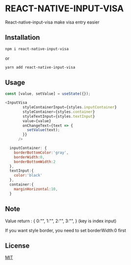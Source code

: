 # REACT-NATIVE-INPUT-VISA

React-native-input-visa make visa entry easier

## Installation

```bash
npm i react-native-input-visa
```
or
```bash
yarn add react-native-input-visa
```

## Usage

```javascript
const [value, setValue] = useState({});

<InputVisa
        styleContainerInput={styles.inputContainer}
        styleContainer={styles.container}
        styleTextInput={styles.textInput}
        value={value}
        onChangeText={text => {
          setValue(text);
        }}
      />

  inputContainer: {
    borderBottomColor:'gray',
    borderWidth:0,
    borderBottomWidth:2
  },
  textInput:{
    color:'black'
  },
  container:{
    marginHorizontal:10,
  }
```

## Note
Value return :
        {
        0:"",
        1:"",
        2:"",
        3:"",
        }
 (key is index input)
 
If you want style border, you need to set borderWidth:0 first

## License
[MIT](https://choosealicense.com/licenses/mit/)
